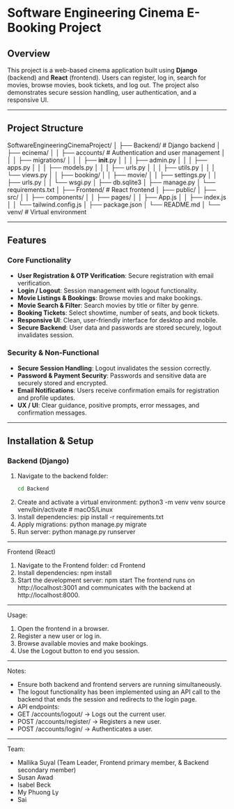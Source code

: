 # Software Engineering Cinema E-Booking Project

## Overview
This project is a web-based cinema application built using **Django** (backend) and **React** (frontend). Users can register, log in, search for movies, browse movies, book tickets, and log out. The project also demonstrates secure session handling, user authentication, and a responsive UI.

---

## Project Structure
SoftwareEngineeringCinemaProject/
│
├── Backend/                     # Django backend
│   ├── ecinema/
│   │   ├── accounts/            # Authentication and user management
│   │   │   ├── migrations/
│   │   │   ├── __init__.py
│   │   │   ├── admin.py
│   │   │   ├── apps.py
│   │   │   ├── models.py
│   │   │   ├── urls.py
│   │   │   ├── utils.py
│   │   │   └── views.py
│   │   ├── booking/
│   │   ├── movie/
│   │   ├── settings.py
│   │   ├── urls.py
│   │   └── wsgi.py
│   ├── db.sqlite3
│   ├── manage.py
│   └── requirements.txt
│
├── Frontend/                    # React frontend
│   ├── public/
│   ├── src/
│   │   ├── components/
│   │   ├── pages/
│   │   ├── App.js
│   │   ├── index.js
│   │   └── tailwind.config.js
│   ├── package.json
│   └── README.md
│
└── venv/                        # Virtual environment

---

## Features

### Core Functionality
- **User Registration & OTP Verification**: Secure registration with email verification.
- **Login / Logout**: Session management with logout functionality.
- **Movie Listings & Bookings**: Browse movies and make bookings.
- **Movie Search & Filter**: Search movies by title or filter by genre.
- **Booking Tickets**: Select showtime, number of seats, and book tickets.
- **Responsive UI**: Clean, user-friendly interface for desktop and mobile.
- **Secure Backend**: User data and passwords are stored securely, logout invalidates session.

### Security & Non-Functional
- **Secure Session Handling**: Logout invalidates the session correctly.
- **Password & Payment Security**: Passwords and sensitive data are securely stored and encrypted.
- **Email Notifications**: Users receive confirmation emails for registration and profile updates.
- **UX / UI**: Clear guidance, positive prompts, error messages, and confirmation messages.

---

## Installation & Setup

### Backend (Django)
1. Navigate to the backend folder:
   ```bash
   cd Backend
2. Create and activate a virtual environment:
   python3 -m venv venv
   source venv/bin/activate     # macOS/Linux
3. Install dependencies:
   pip install -r requirements.txt
4. Apply migrations:
   python manage.py migrate
5. Run server:
   python manage.py runserver

---
Frontend (React)
1. Navigate to the Frontend folder:
   cd Frontend
2. Install dependencies:
   npm install
3. Start the development server:
   npm start
The frontend runs on http://localhost:3001 and communicates with the backend at http://localhost:8000.

---

Usage:
1. Open the frontend in a browser.
2. Register a new user or log in.
3. Browse available movies and make bookings.
4. Use the Logout button to end you session.

---

Notes:
- Ensure both backend and frontend servers are running simultaneously.
- The logout functionality has been implemented using an API call to the backend that ends the session and redirects to the login page.
- API endpoints:
-   GET /accounts/logout/ -> Logs out the current user.
-   POST /accounts/register/ -> Registers a new user.
-   POST /accounts/login/ -> Authenticates a user.

---

Team:
- Mallika Suyal (Team Leader, Frontend primary member, & Backend secondary member)
- Susan Awad
- Isabel Beck
- My Phuong Ly
- Sai
